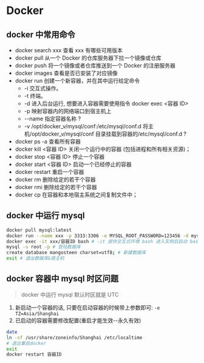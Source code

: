 # Docker

## docker 中常用命令

- docker search xxx 查看 xxx 有哪些可用版本
- docker pull 从一个 Docker 的仓库服务器下拉一个镜像或仓库
- docker push 将一个镜像或者仓库推送到一个 Docker 的注册服务器
- docker images 查看是否已安装了对应镜像
- docker run 创建一个新容器，并在其中运行给定命令
  - -i 交互式操作。
  - -t 终端。
  - -d 进入后台运行, 想要进入容器需要使用指令 docker exec <容器 ID>
  - -p 映射容器内的网络端口到宿主机上
  - --name 指定容器名称 ?
  - -v /opt/docker_v/mysql/conf:/etc/mysql/conf.d 将主机/opt/docker_v/mysql/conf 目录挂载到容器的/etc/mysql/conf.d ?
- docker ps -a 查看所有容器
- docker kill <容器 ID> 关闭一个运行中的容器 (包括进程和所有相关资源)；
- docker stop <容器 ID> 停止一个容器
- docker start <容器 ID> 启动一个已经停止的容器
- docker restart 重启一个容器
- docker rm 删除给定的若干个容器
- docker rmi 删除给定的若干个容器
- docker cp 在容器和本地宿主系统之间复制文件中；

## docker 中运行 mysql

```bash
docker pull mysql:latest
docker run --name xxx -p 3333:3306 -e MYSQL_ROOT_PASSWORD=123456 -d mysql
docker exec -it xxx/容器ID bash # -it 提供交互式环境 bash 进入实例后启动 bash 程序
mysql -u root -p # 登陆数据库
create database mangosteen charset=utf8; # 新建数据库
exit # 退出数据库&宿主机
```

## docker 容器中 mysql 时区问题

> docker 中运行 mysql 默认时区就是 UTC

1. 新启动一个容器的话, 只要在启动容器的时候带上参数即可:
   `-e TZ=Asia/Shanghai`
2. 已启动的容器需要修改配置(重启才能生效--永久有效)

```bash
date
ln -sf /usr/share/zoneinfo/Shanghai /etc/localtime
# 退出重启docker
exit
docker restart 容器ID
```
